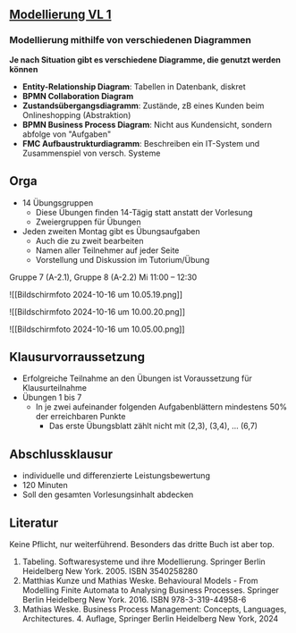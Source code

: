 ## [Modellierung VL 1](https://moodle.hpi.de/course/view.php?id=812#section-1)

### Modellierung mithilfe von verschiedenen Diagrammen

**Je nach Situation gibt es verschiedene Diagramme, die genutzt werden können**

- **Entity-Relationship Diagram**: Tabellen in Datenbank, diskret
- **BPMN Collaboration Diagram**
- **Zustandsübergangsdiagramm**: Zustände, zB eines Kunden beim Onlineshopping (Abstraktion)
- **BPMN Business Process Diagram**: Nicht aus Kundensicht, sondern abfolge von "Aufgaben"
- **FMC Aufbaustrukturdiagramm**: Beschreiben ein IT-System und Zusammenspiel von versch. Systeme

## Orga

- 14 Übungsgruppen
	- Diese Übungen finden 14-Tägig statt anstatt der Vorlesung
	- Zweiergruppen für Übungen
- Jeden zweiten Montag gibt es Übungsaufgaben
	- Auch die zu zweit bearbeiten
	- Namen aller Teilnehmer auf jeder Seite
	- Vorstellung und Diskussion im Tutorium/Übung

Gruppe 7 (A-2.1), Gruppe 8 (A-2.2)
Mi 11:00 – 12:30

![[Bildschirmfoto 2024-10-16 um 10.05.19.png]]

![[Bildschirmfoto 2024-10-16 um 10.00.20.png]]

![[Bildschirmfoto 2024-10-16 um 10.05.00.png]]
## Klausurvorraussetzung

- Erfolgreiche Teilnahme an den Übungen ist Voraussetzung für Klausurteilnahme 
- Übungen 1 bis 7 
	- In je zwei aufeinander folgenden Aufgabenblättern mindestens 50% der erreichbaren Punkte
		- Das erste Übungsblatt zählt nicht mit (2,3), (3,4), … (6,7)

## Abschlussklausur 

- individuelle und differenzierte Leistungsbewertung 
- 120 Minuten
- Soll den gesamten Vorlesungsinhalt abdecken

## Literatur

Keine Pflicht, nur weiterführend. Besonders das dritte Buch ist aber top.

1. Tabeling. Softwaresysteme und ihre Modellierung. Springer Berlin Heidelberg New York. 2005. ISBN 3540258280 
2. Matthias Kunze und Mathias Weske. Behavioural Models - From Modelling Finite Automata to Analysing Business Processes. Springer Berlin Heidelberg New York. 2016. ISBN 978-3-319-44958-6 
3. Mathias Weske. Business Process Management: Concepts, Languages, Architectures. 4. Auflage, Springer Berlin Heidelberg New York, 2024